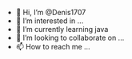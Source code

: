 - 👋 Hi, I’m @Denis1707
- 👀 I’m interested in ...
- 🌱 I’m currently learning java
- 💞️ I’m looking to collaborate on ...
- 📫 How to reach me ...

<!---
Denis1707/Denis1707 is a ✨ special ✨ repository because its `README.md` (this file) appears on your GitHub profile.
You can click the Preview link to take a look at your changes.
--->
